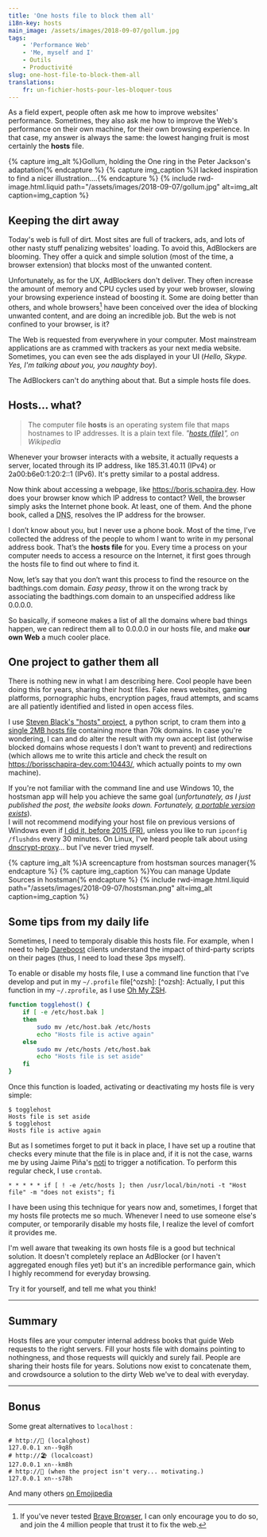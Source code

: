 ```yaml
---
title: 'One hosts file to block them all'
i18n-key: hosts
main_image: /assets/images/2018-09-07/gollum.jpg
tags:
    - 'Performance Web'
    - 'Me, myself and I'
    - Outils
    - Productivité
slug: one-host-file-to-block-them-all
translations:
    fr: un-fichier-hosts-pour-les-bloquer-tous
---
```


As a field expert, people often ask me how to improve websites' performance.
Sometimes, they also ask me how to improve the Web's performance on their own
machine, for their own browsing experience. In that case, my answer is always
the same: the lowest hanging fruit is most certainly the **hosts** file.

{% capture img_alt %}Gollum, holding the One ring in the Peter Jackson's
adaptation{% endcapture %} {% capture img_caption %}I lacked inspiration to find
a nicer illustration....{% endcapture %} {% include rwd-image.html.liquid
path="/assets/images/2018-09-07/gollum.jpg"
alt=img_alt
caption=img_caption
%}

<!-- more -->

## Keeping the dirt away

Today's web is full of dirt. Most sites are full of trackers, ads, and lots of
other nasty stuff penalizing websites' loading. To avoid this, AdBlockers are
blooming. They offer a quick and simple solution (most of the time, a browser
extension) that blocks most of the unwanted content.

[^pr]:

    Adblocking penetration rate in the US is ~30% on Desktop, ~12% on mobile,
    according to this
    [eMarketer study on Ad Blocking from March 2017](https://www.statista.com/statistics/351862/adblocking-usage/).

Unfortunately, as for the UX, AdBlockers don't deliver. They often increase the
amount of memory and CPU cycles used by your web browser, slowing your browsing
experience instead of boosting it. Some are doing better than others, and whole
browsers[^brave] have been conceived over the idea of blocking unwanted content,
and are doing an incredible job. But the web is not confined to your browser, is
it?

[^brave]:

    If you've never tested [Brave Browser](https://brave.com/), I can only
    encourage you to do so, and join the 4 million people that trust it to fix
    the web.

The Web is requested from everywhere in your computer. Most mainstream
applications are as crammed with trackers as your next media website. Sometimes,
you can even see the ads displayed in your UI (_Hello, Skype. Yes, I'm talking
about you, you naughty boy_).

The AdBlockers can't do anything about that. But a simple hosts file does.

## Hosts… what?

> The computer file **hosts** is an operating system file that maps hostnames to
> IP addresses. It is a plain text file.
> <cite>"[hosts (file)](https://en.wikipedia.org/wiki/Hosts_%28file%29)", on
> Wikipedia</cite>

Whenever your browser interacts with a website, it actually requests a server,
located through its IP address, like 185.31.40.11 (IPv4) or 2a00:b6e0:1:20:2::1
(IPv6). It's pretty similar to a postal address.

Now think about accessing a webpage, like <https://boris.schapira.dev>. How does
your browser know which IP address to contact? Well, the browser simply asks the
Internet phone book. At least, one of them. And the phone book, called a
<abbr title="Domain Name Server">DNS</abbr>, resolves the IP address for the
browser.

I don’t know about you, but I never use a phone book. Most of the time, I’ve
collected the address of the people to whom I want to write in my personal
address book. That’s the **hosts file** for you. Every time a process on your
computer needs to access a resource on the Internet, it first goes through the
hosts file to find out where to find it.

Now, let’s say that you don’t want this process to find the resource on the
badthings.com domain. _Easy peasy_, throw it on the wrong track by associating
the badthings.com domain to an unspecified address like 0.0.0.0.

So basically, if someone makes a list of all the domains where bad things
happen, we can redirect them all to 0.0.0.0 in our hosts file, and make **our
own Web** a much cooler place.

## One project to gather them all

There is nothing new in what I am describing here. Cool people have been doing
this for years, sharing their host files. Fake news websites, gaming platforms,
pornographic hubs, encryption pages, fraud attempts, and scams are all patiently
identified and listed in open access files.

I use [Steven Black's "hosts" project](https://github.com/StevenBlack/hosts), a
python script, to cram them into
[a single 2MB hosts file](https://raw.githubusercontent.com/borisschapira/hosts/master/hosts)
containing more than 70k domains. In case you're wondering, I can and do alter
the result with my own accept list (otherwise blocked domains whose requests I
don't want to prevent) and redirections (which allows me to write this article
and check the result on https://borisschapira-dev.com:10443/, which actually
points to my own machine).

If you're not familiar with the command line and use Windows 10, the hostsman
app will help you achieve the same goal (_unfortunately, as I just published the
post, the website looks down. Fortunately,
[a portable version exists](https://portapps.github.io/app/hostsman-portable/)_).  
I will not recommend modifying your host file on previous versions of Windows
even if
[I did it, before 2015 (FR)](https://boris.schapira.dev/2015/08/de-windows-a-mac/),
unless you like to run `ipconfig /flushdns` every 30 minutes. On Linux, I've
heard people talk about using
[dnscrypt-proxy](https://github.com/jedisct1/dnscrypt-proxy)… but I've never
tried myself.

{% capture img_alt %}A screencapture from hostsman sources
manager{% endcapture %} {% capture img_caption %}You can manage Update Sources
in hostsman{% endcapture %} {% include rwd-image.html.liquid
path="/assets/images/2018-09-07/hostsman.png"
alt=img_alt
caption=img_caption
%}

## Some tips from my daily life

Sometimes, I need to temporaly disable this hosts file. For example, when I need
to help [Dareboost](https://www.dareboost.com/) clients understand the impact of
third-party scripts on their pages (thus, I need to load these 3ps myself).

To enable or disable my hosts file, I use a command line function that I've
develop and put in my `~/.profile` file[^ozsh]: [^ozsh]: Actually, I put this
function in my `~/.zprofile`, as I use [Oh My ZSH](https://ohmyz.sh/).

```bash
function togglehost() {
    if [ -e /etc/host.bak ]
    then
        sudo mv /etc/host.bak /etc/hosts
        echo "Hosts file is active again"
    else
        sudo mv /etc/hosts /etc/host.bak
        echo "Hosts file is set aside"
    fi
}
```

Once this function is loaded, activating or deactivating my hosts file is very
simple:

```terminal
$ togglehost
Hosts file is set aside
$ togglehost
Hosts file is active again
```

But as I sometimes forget to put it back in place, I have set up a routine that
checks every minute that the file is in place and, if it is not the case, warns
me by using Jaime Piña's [noti](https://github.com/variadico/noti) to trigger a
notification. To perform this regular check, I use `crontab`.

```
* * * * * if [ ! -e /etc/hosts ]; then /usr/local/bin/noti -t "Host file" -m "does not exists"; fi
```

I have been using this technique for years now and, sometimes, I forget that my
hosts file protects me so much. Whenever I need to use someone else's computer,
or temporarily disable my hosts file, I realize the level of comfort it provides
me.

I'm well aware that tweaking its own hosts file is a good but technical
solution. It doesn't completely replace an AdBlocker (or I haven't aggregated
enough files yet) but it's an incredible performance gain, which I highly
recommend for everyday browsing.

Try it for yourself, and tell me what you think!

---

## Summary

Hosts files are your computer internal address books that guide Web requests to
the right servers. Fill your hosts file with domains pointing to nothingness,
and those requests will quickly and surely fail. People are sharing their hosts
file for years. Solutions now exist to concatenate them, and crowdsource a
solution to the dirty Web we've to deal with everyday.

---

## Bonus

Some great alternatives to `localhost` :

```
# http://👻 (localghost)
127.0.0.1 xn--9q8h
# http://🏖️ (localcoast)
127.0.0.1 xn--km8h
# http://🚽 (when the project isn't very... motivating.)
127.0.0.1 xn--s78h
```

And many others [on Emojipedia](http://📙.la/)
